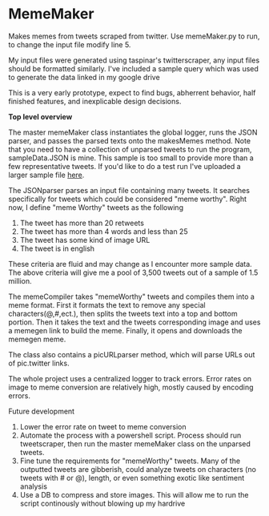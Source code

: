# MemeMaker

Makes memes from tweets scraped from twitter. Use memeMaker.py to run, to change the input file modify line 5.

My input files were generated using taspinar's twitterscraper, any input files should be formatted similarly. I've included a sample query which was used to generate the data linked in my google drive 

This is a very early prototype, expect to find bugs, abherrent behavior, half finished features, and inexplicable design decisions.

<b>Top level overview</b>

The master memeMaker class instantiates the global logger, runs the JSON parser, and passes the parsed texts onto the makesMemes method. Note that you need to have a collection of unparsed tweets to run the program, sampleData.JSON is mine. This sample is too small to provide more than a few representative tweets. If you'd like to do a test run I've uploaded a larger sample file [here](https://drive.google.com/file/d/1SpggnFuU9O_kZJXX-MH0_I0Va_kKreGQ/view?usp=sharing).  

The JSONparser parses an input file containing many tweets. It searches specifically for tweets which could be considered "meme worthy". Right now, I define "meme Worthy" tweets as the following

1. The tweet has more than 20 retweets
2. The tweet has more than 4 words and less than 25
3. The tweet has some kind of image URL 
4. The tweet is in english 

These criteria are fluid and may change as I encounter more sample data. The above criteria will give me a pool of 3,500 tweets out of a sample of 1.5 million. 

The memeCompiler takes "memeWorthy" tweets and compiles them into a meme format. First it formats the text to remove any special characters(@,#,ect.), then splits the tweets text into a top and bottom portion. Then it takes the text and the tweets corresponding image and uses a memegen link to build the meme. Finally, it opens and downloads the memegen meme. 

The class also contains a picURLparser method, which will parse URLs out of pic.twitter links. 

The whole project uses a centralized logger to track errors. Error rates on image to meme conversion are relatively high, mostly caused by encoding errors.

Future development
1. Lower the error rate on tweet to meme conversion
2. Automate the process with a powershell script. Process should run tweetscraper, then run the master memeMaker class on the unparsed tweets.
3. Fine tune the requirements for "memeWorthy" tweets. Many of the outputted tweets are gibberish, could analyze tweets on characters (no tweets with # or @), length, or even something exotic like sentiment analysis
4. Use a DB to compress and store images. This will allow me to run the script continously without blowing up my hardrive 



